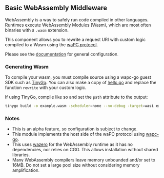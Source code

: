 ## Basic WebAssembly Middleware

WebAssembly is a way to safely run code compiled in other languages. Runtimes
execute WebAssembly Modules (Wasm), which are most often binaries with a `.wasm`
extension.

This component allows you to rewrite a request URI with custom logic compiled
to a Wasm using the [waPC protocol][1].

Please see the [documentation][2] for general configuration.

### Generating Wasm

To compile your wasm, you must compile source using a wapc-go guest SDK such as
[TinyGo][3]. You can also make a copy of [hello.go](./example/example.go) and
replace the function `rewrite` with your custom logic.

If using TinyGo, compile like so and set the `path` attribute to the output:
```bash
tinygo build -o example.wasm -scheduler=none --no-debug -target=wasi example.go`
```

### Notes

* This is an alpha feature, so configuration is subject to change.
* This module implements the host side of the waPC protocol using [wapc-go][4].
* This uses [wazero][5] for the WebAssembly runtime as it has no dependencies,
  nor relies on CGO. This allows installation without shared libraries.
* Many WebAssembly compilers leave memory unbounded and/or set to 16MB. Do not
  set a large pool size without considering memory amplification.

[1]: https://wapc.io/docs/spec/
[2]: https://github.com/dapr/docs/blob/v1.8/daprdocs/content/en/reference/components-reference/supported-middleware/middleware-wasm.md
[3]: https://github.com/wapc/wapc-guest-tinygo
[4]: https://github.com/wapc/wapc-go
[5]: https://wazero.io
 